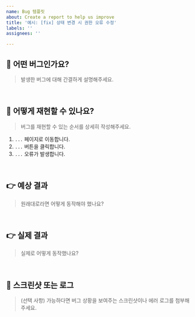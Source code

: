 ```yaml
---
name: Bug 템플릿
about: Create a report to help us improve
title: '예시: [fix] 상태 변경 시 권한 오류 수정'
labels: ''
assignees: ''

---
```


## 🚫 어떤 버그인가요?
> 발생한 버그에 대해 간결하게 설명해주세요.

<br>

## 🤔 어떻게 재현할 수 있나요?
> 버그를 재현할 수 있는 순서를 상세히 작성해주세요.
1. `...` 페이지로 이동합니다.
2. `...` 버튼을 클릭합니다.
3. `...` 오류가 발생합니다.

<br>

## 👉 예상 결과
> 원래대로라면 어떻게 동작해야 했나요?

<br>

## 👉 실제 결과
> 실제로 어떻게 동작했나요?

<br>

## 📸 스크린샷 또는 로그
> (선택 사항) 가능하다면 버그 상황을 보여주는 스크린샷이나 에러 로그를 첨부해주세요.

